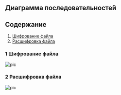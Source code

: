 ## Диаграмма последовательностей

## Содержание 
1. [Шифрование файла](#1)
2. [Расшифровка файла](#2)

### 1 Шифрование файла <a name="1"></a>
![pic](https://github.com/DivakRoman850504/TRiTPO/Documents/Diagrams/Sequences/Encryption.png)

### 2 Расшифровка файла <a name="2"></a>
![pic](https://github.com/DivakRoman850504/TRiTPO/Documents/Diagrams/Sequences/Decryption.png)



